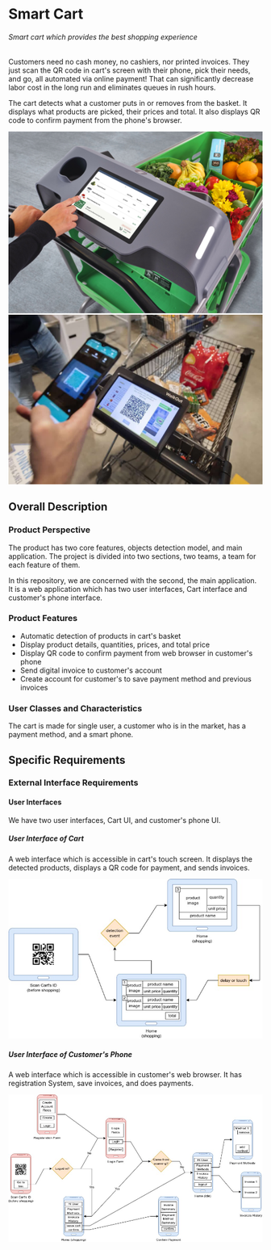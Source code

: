 # Smart Cart

###### *Smart cart which provides the best shopping experience*

Customers need no cash money, no cashiers, nor printed invoices.
They just scan the QR code in cart's screen with their phone, pick their needs, 
and go, all automated via online payment!
That can significantly decrease labor cost in the long run 
and eliminates queues in rush hours.

The cart detects what a customer puts in or removes from the basket.
It displays what products are picked, their prices and total.
It also displays QR code to confirm payment from the phone's browser.

<!-------------------------------------------------------------------->

![Cart Example](./docs/cart-real-example.jpg)
![QR Example](./docs/cart-qr-example.jpg)

<!-------------------------------------------------------------------->
<!-------------------------------------------------------------------->
## Overall Description
### Product Perspective
The product has two core features, objects detection model, 
and main application. The project is divided into two sections, two teams, 
a team for each feature of them.

In this repository, we are concerned with the second, the main application. 
It is a web application which has two user interfaces, Cart interface and  
customer's phone interface.

<!-------------------------------------------------------------------->
### Product Features
- Automatic detection of products in cart's basket
- Display product details, quantities, prices, and total price
- Display QR code to confirm payment from web browser in customer's phone
- Send digital invoice to customer's account
- Create account for customer's to save payment method and previous invoices

<!-------------------------------------------------------------------->
### User Classes and Characteristics
The cart is made for single user, 
a customer who is in the market, has a payment method, and a smart phone.

<!-------------------------------------------------------------------->
<!-------------------------------------------------------------------->
## Specific Requirements
### External Interface Requirements
#### User Interfaces
We have two user interfaces, Cart UI, and customer's phone UI.

##### User Interface of Cart
A web interface which is accessible in cart's touch screen.
It displays the detected products, displays a QR code for payment, 
and sends invoices.

![Cart UI Abstract](./docs/cart-ui-abstract.jpg)

##### User Interface of Customer's Phone
A web interface which is accessible in customer's web browser.
It has registration System, save invoices, and does payments.

![Phone UI Abstract](./docs/phone-ui-abstract.jpg)


<!-- #### Hardware Interfaces -->
<!---->
<!-- #### Software Interfaces -->
<!---->
<!-- #### External Data Interfaces -->
<!---->
<!-- #### Components of Cart Controller -->
<!---->
<!-- | # | Item             | Description                                           | Required in  |  -->
<!-- | - |:---------------- |:----------------------------------------------------- | ------------ | -->
<!-- | 1 | Raspberry Pi     | Main microcontroler and includes Wi-Fi                | Development  | -->
<!-- | 2 | Camera           | Detects produts inside the cart's basket              | Development  | -->
<!-- | 3 | LCD Touch Screen | Displays products details and QR code of payment link | Production   | -->
<!-- | 4 | HDMI Cable       | Connects touch screen with Raspberry Pi               | Production   | -->
<!-- | 5 | White torch(es)  | Light the basket for the camera                       | Production   | -->
<!-- | 6 | Power Bank       | Provides power for all components                     | Production   | -->
<!---->
<!-- ### Functional Requirements -->
<!---->
<!-- ### Non-Functional Requirements -->
<!---->
<!-- ### System Design -->
<!---->
<!-- ### Organizational Requirements -->
